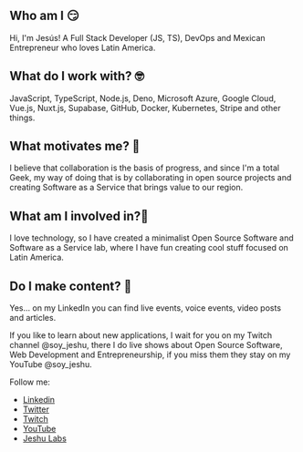 ## Who am I 😏

Hi, I'm Jesús! A Full Stack Developer (JS, TS), DevOps and Mexican Entrepreneur who loves Latin America.

## What do I work with? 🤓

JavaScript, TypeScript, Node.js, Deno, Microsoft Azure, Google Cloud, Vue.js, Nuxt.js, Supabase, GitHub, Docker, Kubernetes, Stripe and other things. 

## What motivates me? 🧐

I believe that collaboration is the basis of progress, and since I'm a total Geek, my way of doing that is by collaborating in open source projects and creating Software as a Service that brings value to our region.

## What am I involved in?🤔

I love technology, so I have created a minimalist Open Source Software and Software as a Service lab, where I have fun creating cool stuff focused on Latin America.

## Do I make content? 🤩

Yes... on my LinkedIn you can find live events, voice events, video posts and articles. 

If you like to learn about new applications, I wait for you on my Twitch channel @soy_jeshu, there I do live shows about Open Source Software, Web Development and Entrepreneurship, if you miss them they stay on my YouTube @soy_jeshu.

Follow me:
- [Linkedin](https://www.linkedin.com/in/soy-jeshu)
- [Twitter](https://twitter.com/soy_jeshu)
- [Twitch](https://www.twitch.tv/soy_jeshu)
- [YouTube](https://www.youtube.com/channel/UCaJ8aINH0YeKehhcYIGcTZA)
- [Jeshu Labs](https://www.jeshulabs.com/)
